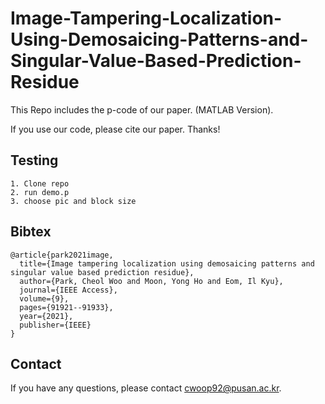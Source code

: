 # Image-Tampering-Localization-Using-Demosaicing-Patterns-and-Singular-Value-Based-Prediction-Residue

This Repo includes the p-code of our paper. (MATLAB Version).

If you use our code, please cite our paper. Thanks!

## Testing
```
1. Clone repo
2. run demo.p
3. choose pic and block size
```

## Bibtex
```
@article{park2021image,
  title={Image tampering localization using demosaicing patterns and singular value based prediction residue},
  author={Park, Cheol Woo and Moon, Yong Ho and Eom, Il Kyu},
  journal={IEEE Access},
  volume={9},
  pages={91921--91933},
  year={2021},
  publisher={IEEE}
}
```

## Contact
If you have any questions, please contact cwoop92@pusan.ac.kr.
